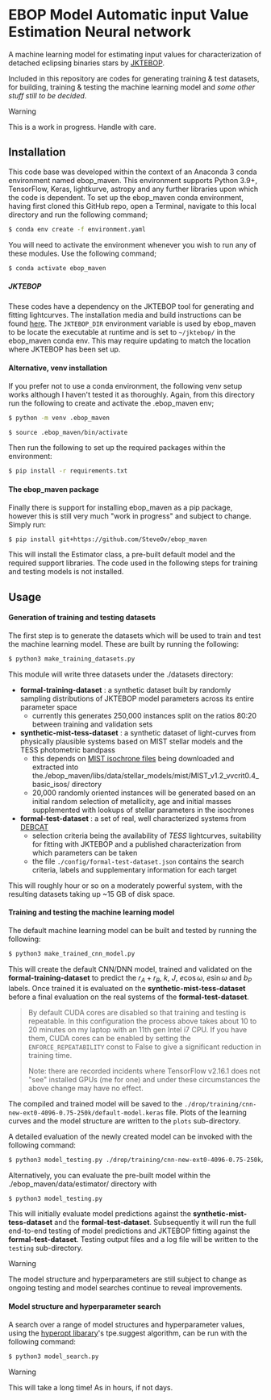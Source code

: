 # EBOP Model Automatic input Value Estimation Neural network
A machine learning model for estimating input values for characterization of detached eclipsing
binaries stars by [JKTEBOP](https://www.astro.keele.ac.uk/jkt/codes/jktebop.html).

Included in this repository are codes for generating training & test datasets, for building,
training & testing the machine learning model and _some other stuff still to be decided_.

> [!WARNING]  
> This is a work in progress. Handle with care.

## Installation
This code base was developed within the context of an Anaconda 3 conda environment named
ebop_maven. This environment supports Python 3.9+, TensorFlow, Keras, lightkurve, astropy
and any further libraries upon which the code is dependent. To set up the ebop_maven conda
environment, having first cloned this GitHub repo, open a Terminal, navigate to this local
directory and run the following command;
```sh
$ conda env create -f environment.yaml
```
You will need to activate the environment whenever you wish to run any of these modules.
Use the following command;
```sh
$ conda activate ebop_maven
```
##### JKTEBOP
These codes have a dependency on the JKTEBOP tool for generating and fitting lightcurves. The
installation media and build instructions can be found
[here](https://www.astro.keele.ac.uk/jkt/codes/jktebop.html). The `JKTEBOP_DIR` environment
variable is used by ebop_maven to be locate the executable at runtime and is set to `~/jktebop/`
in the ebop_maven conda env. This may require updating to match the location where JKTEBOP has
been set up.

#### Alternative, venv installation
If you prefer not to use a conda environment, the following venv setup works although I haven't
tested it as thoroughly. Again, from this directory run the following to create and activate the
.ebop_maven env;
```sh
$ python -m venv .ebop_maven

$ source .ebop_maven/bin/activate
```
Then run the following to set up the required packages within the environment:
```sh
$ pip install -r requirements.txt
```
#### The ebop_maven package
Finally there is support for installing ebop_maven as a pip package, however this is still very
much "work in progress" and subject to change.  Simply run:
```sh
$ pip install git+https://github.com/SteveOv/ebop_maven
```
This will install the Estimator class, a pre-built default model and the required support
libraries. The code used in the following steps for training and testing models is not installed.

## Usage

#### Generation of training and testing datasets
The first step is to generate the datasets which will be used to train and test the machine
learning model. These are built by running the following:
```sh
$ python3 make_training_datasets.py
```
This module will write three datasets under the ./datasets directory:
- **formal-training-dataset** : a synthetic dataset built by randomly sampling distributions
of JKTEBOP model parameters across its entire parameter space
    - currently this generates 250,000 instances split on the ratios 80:20 between training
        and validation sets
- **synthetic-mist-tess-dataset** : a synthetic dataset of light-curves from physically plausible
        systems based on MIST stellar models and the TESS photometric bandpass
    - this depends on [MIST isochrone files](http://waps.cfa.harvard.edu/MIST/data/tarballs_v1.2/MIST_v1.2_vvcrit0.4_basic_isos.txz)
        being downloaded and extracted into the./ebop_maven/libs/data/stellar_models/mist/MIST_v1.2_vvcrit0.4_basic_isos/ directory
    - 20,000 randomly oriented instances will be generated based on an initial random selection
        of metallicity, age and initial masses supplemented with lookups of stellar parameters
        in the isochrones
- **formal-test-dataset** : a set of real, well characterized systems from
        [DEBCAT](https://www.astro.keele.ac.uk/jkt/debcat/)
    - selection criteria being the availability of _TESS_ lightcurves, suitability for fitting
        with JKTEBOP and a published characterization from which parameters can be taken
    - the file `./config/formal-test-dataset.json` contains the search criteria, labels and
        supplementary information for each target

This will roughly hour or so on a moderately powerful system, with the resulting datasets taking up ~15 GB of disk space.

#### Training and testing the machine learning model
The default machine learning model can be built and tested by running the following:
```sh
$ python3 make_trained_cnn_model.py
```
This will create the default CNN/DNN model, trained and validated on the
**formal-training-dataset** to predict the $r_A+r_B$, $k$, $J$, $e\cos{\omega}$,
$e\sin{\omega}$ and $b_P$ labels. Once trained it is evaluated on the
**synthetic-mist-tess-dataset** before a final evaluation on the real systems of
the **formal-test-dataset**.

> By default CUDA cores are disabled so that training and testing is repeatable. In this 
> configuration the process above takes about 10 to 20 minutes on my laptop with an 11th gen
> Intel i7 CPU. If you have them, CUDA cores can be enabled by setting the `ENFORCE_REPEATABILITY`
> const to False to give a significant reduction in training time.
>
> Note: there are recorded incidents where TensorFlow v2.16.1 does not "see" installed GPUs
> (me for one) and under these circumstances the above change may have no effect.

The compiled and trained model will be saved to the 
`./drop/training/cnn-new-ext0-4096-0.75-250k/default-model.keras` file.
Plots of the learning curves and the model structure are written to the `plots` sub-directory.

A detailed evaluation of the newly created model can be invoked with the following command:
```sh
$ python3 model_testing.py ./drop/training/cnn-new-ext0-4096-0.75-250k/default-model.keras
```
Alternatively, you can evaluate the pre-built model within the ./ebop_maven/data/estimator/
directory with
```sh
$ python3 model_testing.py
```

This will initially evaluate model predictions against the **synthetic-mist-tess-dataset**
and the **formal-test-dataset**. Subsequently it will run the full end-to-end testing of
model predictions and JKTEBOP fitting against the **formal-test-dataset**. Testing output
files and a log file will be written to the `testing` sub-directory. 

> [!WARNING]  
> The model structure and hyperparameters are still subject to change as ongoing testing and
> model searches continue to reveal improvements.



#### Model structure and hyperparameter search
A search over a range of model structures and hyperparameter values, using the 
[hyperopt libarary](http://hyperopt.github.io/hyperopt/)'s tpe.suggest algorithm, can be run with
the following command:
```sh
$ python3 model_search.py
```
> [!WARNING]  
> This will take a long time! As in hours, if not days.
